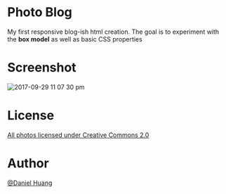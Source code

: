 # Photo Blog

My first responsive blog-ish html creation. The goal is to experiment with the **box model** as well as basic CSS properties 

# Screenshot
![2017-09-29 11 07 30 pm](https://user-images.githubusercontent.com/19476654/31043107-189adaa0-a56b-11e7-99b4-926ff04867ef.png)
# License 

  [All photos licensed under Creative Commons 2.0](https://creativecommons.org/licenses/by/2.0/legalcode)
  
  
# Author

[@Daniel Huang](https://www.linkedin.com/in/daniel-huang-443546115/)
